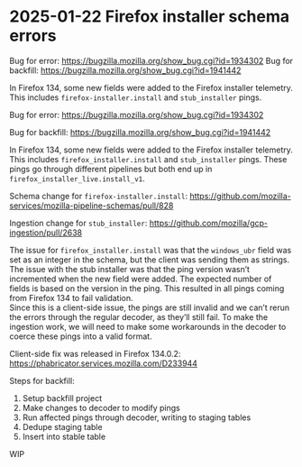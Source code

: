 # 2025-01-22 Firefox installer schema errors

Bug for error: https://bugzilla.mozilla.org/show_bug.cgi?id=1934302
Bug for backfill: https://bugzilla.mozilla.org/show_bug.cgi?id=1941442

In Firefox 134, some new fields were added to the Firefox installer telemetry.
This includes `firefox-installer.install` and `stub_installer` pings.  

Bug for error: https://bugzilla.mozilla.org/show_bug.cgi?id=1934302

Bug for backfill: https://bugzilla.mozilla.org/show_bug.cgi?id=1941442

In Firefox 134, some new fields were added to the Firefox installer telemetry.  This includes `firefox_installer.install` and `stub_installer` pings.  These pings go through different pipelines but both end up in `firefox_installer_live.install_v1`.

Schema change for `firefox-installer.install`: https://github.com/mozilla-services/mozilla-pipeline-schemas/pull/828

Ingestion change for `stub_installer`: https://github.com/mozilla/gcp-ingestion/pull/2638

The issue for `firefox_installer.install` was that the `windows_ubr` field was set as an integer in the schema, but the client was sending them as strings.  The issue with the stub installer was that the ping version wasn’t incremented when the new field were added.  The expected number of fields is based on the version in the ping.  This resulted in all pings coming from Firefox 134 to fail validation.  
Since this is a client-side issue, the pings are still invalid and we can’t rerun the errors through the regular decoder, as they’ll still fail.  To make the ingestion work, we will need to make some workarounds in the decoder to coerce these pings into a valid format.

Client-side fix was released in Firefox 134.0.2: https://phabricator.services.mozilla.com/D233944

Steps for backfill:

1. Setup backfill project
2. Make changes to decoder to modify pings
3. Run affected pings through decoder, writing to staging tables
4. Dedupe staging table
5. Insert into stable table

WIP
